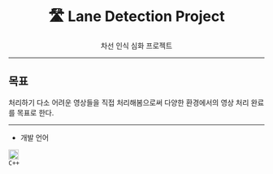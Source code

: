 <div align="center">

# 🛣️ Lane Detection Project

차선 인식 심화 프로젝트

</div>

---

## 목표

처리하기 다소 어려운 영상들을 직접 처리해봄으로써 다양한 환경에서의 영상 처리 완료를 목표로 한다.




---

- 개발 언어

<code><img alt = "3.1 Python" height="20" src="https://cdn.icon-icons.com/icons2/2148/PNG/512/c_icon_132529.png"> C++ </code> 
